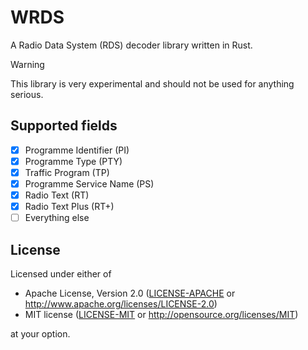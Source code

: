 # WRDS

A Radio Data System (RDS) decoder library written in Rust.

> [!WARNING]
> This library is very experimental and should not be used for anything serious.

## Supported fields
- [X] Programme Identifier (PI)
- [X] Programme Type (PTY)
- [X] Traffic Program (TP)
- [X] Programme Service Name (PS)
- [X] Radio Text (RT)
- [X] Radio Text Plus (RT+)
- [ ] Everything else

## License

Licensed under either of

- Apache License, Version 2.0 ([LICENSE-APACHE](LICENSE-APACHE) or
  http://www.apache.org/licenses/LICENSE-2.0)
- MIT license ([LICENSE-MIT](LICENSE-MIT) or http://opensource.org/licenses/MIT)

at your option.

